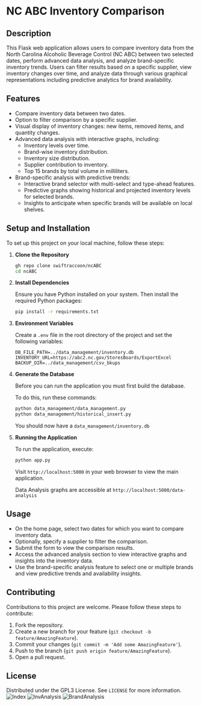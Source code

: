 # NC ABC Inventory Comparison
## Description

This Flask web application allows users to compare inventory data from the North Carolina Alcoholic Beverage Control (NC ABC) between two selected dates, perform advanced data analysis, and analyze brand-specific inventory trends. Users can filter results based on a specific supplier, view inventory changes over time, and analyze data through various graphical representations including predictive analytics for brand availability.

## Features

* Compare inventory data between two dates.
* Option to filter comparison by a specific supplier.
* Visual display of inventory changes: new items, removed items, and quantity changes.
* Advanced data analysis with interactive graphs, including:
    * Inventory levels over time.
    * Brand-wise inventory distribution.
    * Inventory size distribution.
    * Supplier contribution to inventory.
    * Top 15 brands by total volume in milliliters.
* Brand-specific analysis with predictive trends:
    * Interactive brand selector with multi-select and type-ahead features.
    * Predictive graphs showing historical and projected inventory levels for selected brands.
    * Insights to anticipate when specific brands will be available on local shelves.

## Setup and Installation

To set up this project on your local machine, follow these steps:

1. **Clone the Repository**

   ```bash
   gh repo clone swiftraccoon/ncABC
   cd ncABC
   ```

2. **Install Dependencies**

   Ensure you have Python installed on your system. Then install the required Python packages:

   ```bash
   pip install -r requirements.txt
   ```

3. **Environment Variables**

   Create a `.env` file in the root directory of the project and set the following variables:

   ```
   DB_FILE_PATH=../data_management/inventory.db
   INVENTORY_URL=https://abc2.nc.gov/StoresBoards/ExportExcel
   BACKUP_DIR=../data_management/csv_bkups
   ```

4. **Generate the Database**
   
   Before you can run the application you must first build the database.

   To do this, run these commands:
   ```bash
   python data_management/data_management.py
   python data_management/historical_insert.py
   ```

   You should now have a `data_management/inventory.db`

6. **Running the Application**

   To run the application, execute:

   ```bash
   python app.py
   ```

   Visit `http://localhost:5000` in your web browser to view the main application.

   Data Analysis graphs are accessible at `http://localhost:5000/data-analysis`

## Usage

* On the home page, select two dates for which you want to compare inventory data.
* Optionally, specify a supplier to filter the comparison.
* Submit the form to view the comparison results.
* Access the advanced analysis section to view interactive graphs and insights into the inventory data.
* Use the brand-specific analysis feature to select one or multiple brands and view predictive trends and availability insights.

## Contributing

Contributions to this project are welcome. Please follow these steps to contribute:

1. Fork the repository.
2. Create a new branch for your feature (`git checkout -b feature/AmazingFeature`).
3. Commit your changes (`git commit -m 'Add some AmazingFeature'`).
4. Push to the branch (`git push origin feature/AmazingFeature`).
5. Open a pull request.

## License

Distributed under the GPL3 License. See `LICENSE` for more information.
![Index](Index.png)
![InvAnalysis](InvAnalysis.png)
![BrandAnalysis](BrandAnalysis.png)
